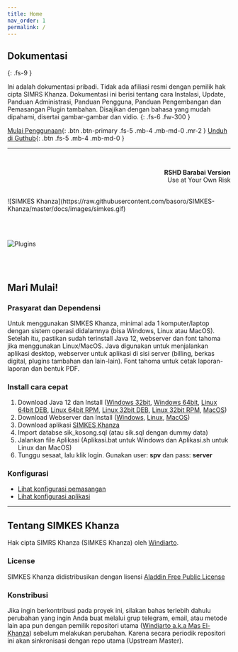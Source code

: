 ```yaml
---
title: Home
nav_order: 1
permalink: /
---
```


## Dokumentasi
{: .fs-9 }

Ini adalah dokumentasi pribadi. Tidak ada afiliasi resmi dengan pemilik hak cipta SIMRS Khanza. Dokumentasi ini berisi tentang cara Instalasi, Update, Panduan Administrasi, Panduan Pengguna, Panduan Pengembangan dan Pemasangan Plugin tambahan. Disajikan dengan bahasa yang mudah dipahami, disertai gambar-gambar dan vidio.
{: .fs-6 .fw-300 }
<br>

[Mulai Penggunaan](https://basoro.id/SIMKES-Khanza/){: .btn .btn-primary .fs-5 .mb-4 .mb-md-0 .mr-2 } [Unduh di Guthub](https://github.com/basoro/SIMKES-Khanza/releases){: .btn .fs-5 .mb-4 .mb-md-0 }

---
<br>

<p align="right">
    <b>RSHD Barabai Version</b><br>
    Use at Your Own Risk
</p>
<br>
![SIMKES Khanza](https://raw.githubusercontent.com/basoro/SIMKES-Khanza/master/docs/images/simkes.gif)

<br><br>

![Plugins](https://raw.githubusercontent.com/basoro/SIMKES-Khanza/master/docs/images/plugins.jpg)

<br><br>


## Mari Mulai!

### Prasyarat dan Dependensi

Untuk menggunakan SIMKES Khanza, minimal ada 1 komputer/laptop dengan sistem operasi didalamnya (bisa Windows, Linux atau MacOS). Setelah itu, pastikan sudah terinstall Java 12, webserver dan font tahoma jika menggunakan Linux/MacOS. Java digunakan untuk menjalankan aplikasi desktop, webserver untuk aplikasi di sisi server (billing, berkas digital, plugins tambahan dan lain-lain). Font tahoma untuk cetak laporan-laporan dan bentuk PDF.

### Install cara cepat

1. Download Java 12 dan Install ([Windows 32bit](https://download.bell-sw.com/java/12.0.2/bellsoft-jdk12.0.2-windows-i586.msi), [Windows 64bit](https://download.bell-sw.com/java/12.0.2/bellsoft-jdk12.0.2-windows-amd64.msi), [Linux 64bit DEB](https://download.bell-sw.com/java/12.0.2/bellsoft-jdk12.0.2-linux-amd64.deb), [Linux 64bit RPM](https://download.bell-sw.com/java/12.0.2/bellsoft-jdk12.0.2-linux-amd64.rpm), [Linux 32bit DEB](https://download.bell-sw.com/java/12.0.2/bellsoft-jdk12.0.2-linux-i586.deb), [Linux 32bit RPM](https://download.bell-sw.com/java/12.0.2/bellsoft-jdk12.0.2-linux-i586.rpm), [MacOS](https://download.bell-sw.com/java/12.0.2/bellsoft-jdk12.0.2-macos-amd64.dmg))
2. Download Webserver dan Install ([Windows](https://bitnami.com/redirect/to/576576/bitnami-nginxstack-1.16.0-1-windows-x64-installer.exe), [Linux](https://bitnami.com/redirect/to/576566/bitnami-nginxstack-1.16.0-1-linux-x64-installer.run), [MacOS](https://bitnami.com/redirect/to/576570/bitnami-nginxstack-1.16.0-1-osx-x86_64-installer.dmg))
3. Download aplikasi [SIMKES Khanza](https://github.com/basoro/SIMKES-Khanza/releases)
4. Import databse sik_kosong.sql (atau sik.sql dengan dummy data)
5. Jalankan file Aplikasi (Aplikasi.bat untuk Windows dan Aplikasi.sh untuk Linux dan MacOS)
6. Tunggu sesaat, lalu klik login. Gunakan user: <b>spv</b> dan pass: <b>server</b>

### Konfigurasi
- [Lihat konfigurasi pemasangan](https:/basoro.id)
- [Lihat konfigurasi aplikasi](https:/basoro.id)

---

## Tentang SIMKES Khanza

Hak cipta SIMRS Khanza (SIMKES Khanza) oleh [Windiarto](https://raw.githubusercontent.com/basoro/SIMKES-Khanza/master/docs/images/haki-simrs-khanza.jpg).

### License

SIMKES Khanza didistribusikan dengan lisensi [Aladdin Free Public License](https://en.wikipedia.org/wiki/Aladdin_Free_Public_License)

### Konstribusi

Jika ingin berkontribusi pada proyek ini, silakan bahas terlebih dahulu perubahan yang ingin Anda buat melalui grup telegram, email, atau metode lain apa pun dengan pemilik repositori utama ([Windiarto a.k.a Mas El-Khanza](https://github.com/mas-elkhanza/)) sebelum melakukan perubahan. Karena secara periodik repositori ini akan sinkronisasi dengan repo utama (Upstream Master).
